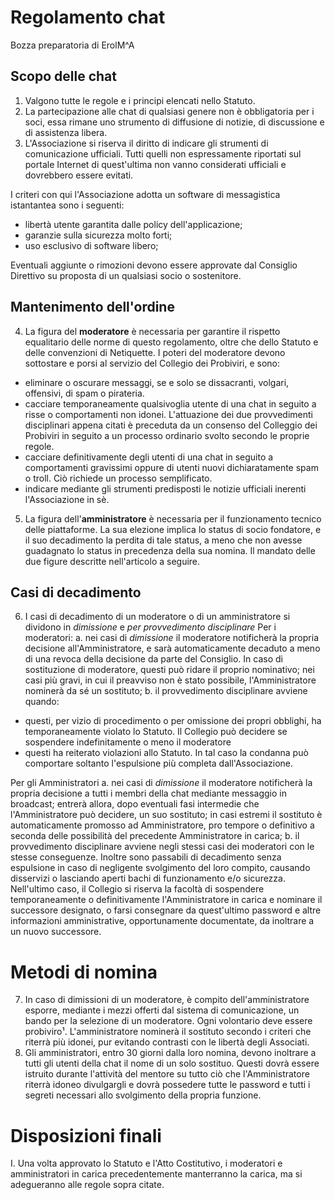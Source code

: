 # Regolamento chat
Bozza preparatoria di ErolM^A

## Scopo delle chat
1. Valgono tutte le regole e i principi elencati nello Statuto.
2. La partecipazione alle chat di qualsiasi genere non è obbligatoria per i soci, essa rimane uno strumento di diffusione di notizie, di discussione e di assistenza libera.
3. L'Associazione si riserva il diritto di indicare gli strumenti di comunicazione ufficiali. Tutti quelli non espressamente riportati sul portale Internet di quest'ultima non vanno considerati ufficiali e dovrebbero essere evitati.

  I criteri con qui l'Associazione adotta un software di messagistica istantantea sono i seguenti:
  - libertà utente garantita dalle policy dell'applicazione;
  - garanzie sulla sicurezza molto forti;
  - uso esclusivo di software libero;
  
  Eventuali aggiunte o rimozioni devono essere approvate dal Consiglio Direttivo su proposta di un qualsiasi socio o sostenitore.
## Mantenimento dell'ordine
  
4. La figura del **moderatore** è necessaria per garantire il rispetto equalitario delle norme di questo regolamento, oltre che dello Statuto e delle convenzioni di Netiquette.
  I poteri del moderatore devono sottostare e porsi al servizio del Collegio dei Probiviri, e sono:
  - eliminare o oscurare messaggi, se e solo se dissacranti, volgari, offensivi, di spam o pirateria.
  - cacciare temporaneamente qualsivoglia utente di una chat in seguito a risse o comportamenti non idonei. L'attuazione dei due provvedimenti disciplinari appena citati è preceduta da un consenso del Colleggio dei Probiviri in seguito a un processo ordinario svolto secondo le proprie regole.
  - cacciare definitivamente degli utenti di una chat in seguito a comportamenti gravissimi oppure di utenti nuovi dichiaratamente spam o troll. Ciò richiede un processo semplificato.
  - indicare mediante gli strumenti predisposti le notizie ufficiali inerenti l'Associazione in sè.

5. La figura dell'**amministratore** è necessaria per il funzionamento tecnico delle piattaforme. La sua elezione implica lo status di socio fondatore, e il suo decadimento la perdita di tale status, a meno che non avesse guadagnato lo status in precedenza della sua nomina.
Il mandato delle due figure descritte nell'articolo a seguire.
## Casi di decadimento

6. I casi di decadimento di un moderatore o di un amministratore si dividono in *dimissione* e *per provvedimento disciplinare*
   Per i moderatori:
  a. nei casi di *dimissione* il moderatore notificherà la propria decisione all'Amministratore, e sarà automaticamente decaduto a meno di una revoca della decisione da parte del Consiglio. In caso di sostituzione di moderatore, questi può ridare il proprio nominativo; nei casi più gravi, in cui il preavviso non è stato possibile, l'Amministratore nominerà da sé un sostituto;
  b. il provvedimento disciplinare avviene quando:
  - questi, per vizio di procedimento o per omissione dei propri obblighi, ha temporaneamente violato lo Statuto. Il Collegio può decidere se sospendere indefinitamente o meno il moderatore
  - questi ha reiterato violazioni allo Statuto. In tal caso la condanna può comportare soltanto l'espulsione più completa dall'Associazione.
 
   Per gli Amministratori
  a. nei casi di *dimissione* il moderatore notificherà la propria decisione a tutti i membri della chat mediante messaggio in broadcast; entrerà allora, dopo eventuali fasi intermedie che l'Amministratore può decidere, un suo sostituto; in casi estremi il sostituto è automaticamente promosso ad Amministratore, pro tempore o definitivo a seconda delle possibilità del precedente Amministratore in carica;
  b. il provvedimento disciplinare avviene negli stessi casi dei moderatori con le stesse conseguenze. Inoltre sono passabili di decadimento senza espulsione in caso di negligente svolgimento del loro compito, causando disservizi o lasciando aperti bachi di funzionamento e/o sicurezza. Nell'ultimo caso, il Collegio si riserva la facoltà di sospendere temporaneamente o definitivamente l'Amministratore in carica e nominare il successore designato, o farsi consegnare da quest'ultimo password e altre informazioni amministrative, opportunamente documentate, da inoltrare a un nuovo successore.
# Metodi di nomina

7. In caso di dimissioni di un moderatore, è compito dell'amministratore esporre, mediante i mezzi offerti dal sistema di comunicazione, un bando per la selezione di un moderatore. Ogni volontario deve essere probiviro¹. L'amministratore nominerà il sostituto secondo i criteri che riterrà più idonei, pur evitando contrasti con le libertà degli Associati.
8. Gli amministratori, entro 30 giorni dalla loro nomina, devono inoltrare a tutti gli utenti della chat il nome di un solo sostituo. Questi dovrà essere istruito durante l'attività del mentore su tutto ciò che l'Amministratore riterrà idoneo divulgargli e dovrà possedere tutte le password e tutti i segreti necessari allo svolgimento della propria funzione.



# Disposizioni finali

I. Una volta approvato lo Statuto e l'Atto Costitutivo, i moderatori e amministratori in carica precedentemente manterranno la carica, ma si adegueranno alle regole sopra citate.
